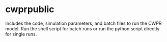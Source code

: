 # cwprpublic

Includes the code, simulation parameters, and batch files to run the CWPR model. Run the shell script for batch runs or run the python script directly for single runs.
